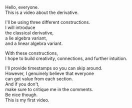 Hello, everyone. \
This is a video about the derivative. 

I'll be using three different constructions.\
I will introduce\
the classical derivative,\
a lie algebra variant,\
and a linear algebra variant.

With these constructions,\
I hope to build creativity, connections, and further intuition.

I'll provide timestamps so you can skip around.\
However, I genuinely believe that everyone\
can get value from each section.\
And if you don't,\
make sure to critique me in the comments.\
Be nice though.\
This is my first video.